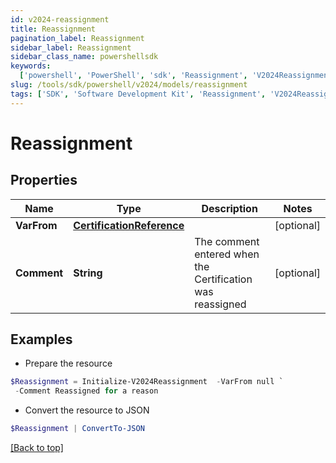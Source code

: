 ```yaml
---
id: v2024-reassignment
title: Reassignment
pagination_label: Reassignment
sidebar_label: Reassignment
sidebar_class_name: powershellsdk
keywords:
  ['powershell', 'PowerShell', 'sdk', 'Reassignment', 'V2024Reassignment']
slug: /tools/sdk/powershell/v2024/models/reassignment
tags: ['SDK', 'Software Development Kit', 'Reassignment', 'V2024Reassignment']
---
```


# Reassignment

## Properties

| Name | Type | Description | Notes |
| --- | --- | --- | --- |
| **VarFrom** | [**CertificationReference**](certification-reference) |  | [optional] |
| **Comment** | **String** | The comment entered when the Certification was reassigned | [optional] |

## Examples

- Prepare the resource

```powershell
$Reassignment = Initialize-V2024Reassignment  -VarFrom null `
 -Comment Reassigned for a reason
```

- Convert the resource to JSON

```powershell
$Reassignment | ConvertTo-JSON
```

[[Back to top]](#)
